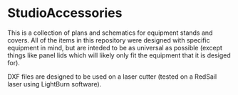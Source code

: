 # StudioAccessories

This is a collection of plans and schematics for equipment stands and covers.  All of the items in this repository were designed with specific equipment in mind, but are inteded to be as universal as possible (except things like panel lids which will likely only fit the equipment that it is desiged for).  



DXF files are designed to be used on a laser cutter (tested on a RedSail laser using LightBurn software).  

